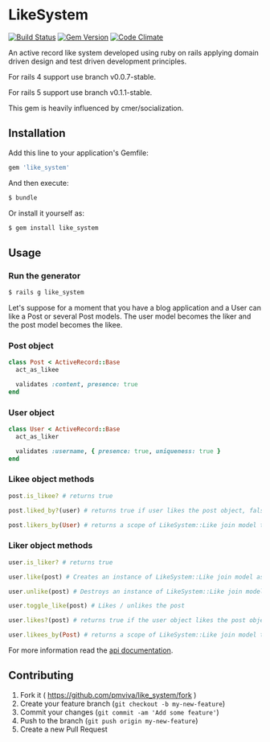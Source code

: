 # LikeSystem

[![Build Status](https://travis-ci.org/pmviva/like_system.png?branch=master)](https://travis-ci.org/pmviva/like_system)
[![Gem Version](https://badge.fury.io/rb/like_system.svg)](http://badge.fury.io/rb/like_system)
[![Code Climate](https://codeclimate.com/github/pmviva/like_system/badges/gpa.svg)](https://codeclimate.com/github/pmviva/like_system)

An active record like system developed using ruby on rails applying domain driven design and test driven development principles.

For rails 4 support use branch v0.0.7-stable.

For rails 5 support use branch v0.1.1-stable.

This gem is heavily influenced by cmer/socialization.

## Installation

Add this line to your application's Gemfile:

```ruby
gem 'like_system'
```

And then execute:

```ruby
$ bundle
```

Or install it yourself as:

```ruby
$ gem install like_system
```

## Usage

### Run the generator

```ruby
$ rails g like_system
```

Let's suppose for a moment that you have a blog application and a User can like a Post or several Post models.
The user model becomes the liker and the post model becomes the likee.

### Post object
```ruby
class Post < ActiveRecord::Base
  act_as_likee

  validates :content, presence: true
end
```

### User object
```ruby
class User < ActiveRecord::Base
  act_as_liker

  validates :username, { presence: true, uniqueness: true }
end
```

### Likee object methods
```ruby
post.is_likee? # returns true

post.liked_by?(user) # returns true if user likes the post object, false otherwise

post.likers_by(User) # returns a scope of LikeSystem::Like join model that belongs to the post object and belongs to liker objects of type User
```


### Liker object methods
```ruby
user.is_liker? # returns true

user.like(post) # Creates an instance of LikeSystem::Like join model associating the user object and the post object, returns true if succeded, false otherwise

user.unlike(post) # Destroys an instance of LikeSystem::Like join model that associates the user object and the post object, returns true if succeded, false otherwise

user.toggle_like(post) # Likes / unlikes the post

user.likes?(post) # returns true if the user object likes the post object, false otherwise

user.likees_by(Post) # returns a scope of LikeSystem::Like join model that belongs to the user object and belongs to likee objects of type Post
```

For more information read the [api documentation](http://rubydoc.info/gems/like_system).

## Contributing

1. Fork it ( https://github.com/pmviva/like_system/fork )
2. Create your feature branch (`git checkout -b my-new-feature`)
3. Commit your changes (`git commit -am 'Add some feature'`)
4. Push to the branch (`git push origin my-new-feature`)
5. Create a new Pull Request
